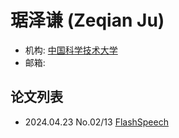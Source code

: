 # 琚泽谦 (Zeqian Ju)

- 机构: [中国科学技术大学](../Institutions/USTC_中国科学技术大学.md)
- 邮箱: 

## 论文列表

- 2024.04.23 No.02/13 [FlashSpeech](../Models/Diffusion/2024.04.23_FlashSpeech.md)